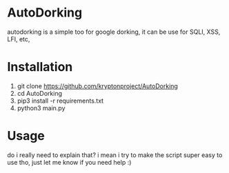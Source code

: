 # AutoDorking
autodorking is a simple too for google dorking, it can be use for SQLI, XSS, LFI, etc,

# Installation
1. git clone https://github.com/kryptonproject/AutoDorking
2. cd AutoDorking
3. pip3 install -r requirements.txt
4. python3 main.py

# Usage
do i really need to explain that? i mean i try to make the script
super easy to use tho, just let me know if you need help :)
